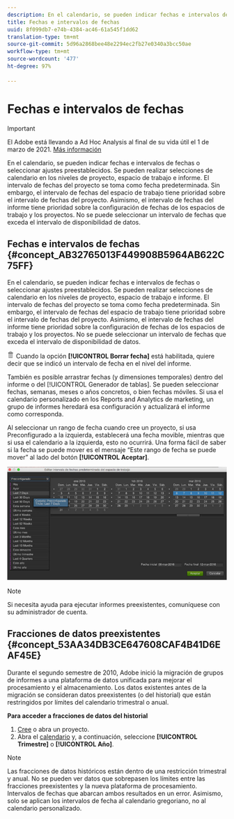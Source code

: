 ```yaml
---
description: En el calendario, se pueden indicar fechas e intervalos de fechas o seleccionar ajustes preestablecidos. Se pueden realizar selecciones de calendario en los niveles de proyecto, espacio de trabajo e informe. El intervalo de fechas del proyecto se toma como fecha predeterminada. Sin embargo, el intervalo de fechas del espacio de trabajo tiene prioridad sobre el intervalo de fechas del proyecto. Asimismo, el intervalo de fechas del informe tiene prioridad sobre la configuración de fechas de los espacios de trabajo y los proyectos. No se puede seleccionar un intervalo de fechas que exceda el intervalo de disponibilidad de datos.
title: Fechas e intervalos de fechas
uuid: 8f099db7-e74b-4384-ac46-61a545f1dd62
translation-type: tm+mt
source-git-commit: 5d96a2868bee48e2294ec2fb27e0340a3bcc50ae
workflow-type: tm+mt
source-wordcount: '477'
ht-degree: 97%

---
```



# Fechas e intervalos de fechas

>[!IMPORTANT]
>
>El Adobe está llevando a Ad Hoc Analysis al final de su vida útil el 1 de marzo de 2021. [Más información](https://adobe.ly/discoverworkspace)

En el calendario, se pueden indicar fechas e intervalos de fechas o seleccionar ajustes preestablecidos. Se pueden realizar selecciones de calendario en los niveles de proyecto, espacio de trabajo e informe. El intervalo de fechas del proyecto se toma como fecha predeterminada. Sin embargo, el intervalo de fechas del espacio de trabajo tiene prioridad sobre el intervalo de fechas del proyecto. Asimismo, el intervalo de fechas del informe tiene prioridad sobre la configuración de fechas de los espacios de trabajo y los proyectos. No se puede seleccionar un intervalo de fechas que exceda el intervalo de disponibilidad de datos.

## Fechas e intervalos de fechas {#concept_AB32765013F449908B5964AB622C75FF}

En el calendario, se pueden indicar fechas e intervalos de fechas o seleccionar ajustes preestablecidos. Se pueden realizar selecciones de calendario en los niveles de proyecto, espacio de trabajo e informe. El intervalo de fechas del proyecto se toma como fecha predeterminada. Sin embargo, el intervalo de fechas del espacio de trabajo tiene prioridad sobre el intervalo de fechas del proyecto. Asimismo, el intervalo de fechas del informe tiene prioridad sobre la configuración de fechas de los espacios de trabajo y los proyectos. No se puede seleccionar un intervalo de fechas que exceda el intervalo de disponibilidad de datos.

![](assets/Delete_Standard.png) Cuando la opción **[!UICONTROL Borrar fecha]** está habilitada, quiere decir que se indicó un intervalo de fecha en el nivel del informe.

También es posible arrastrar fechas (y dimensiones temporales) dentro del informe o del [!UICONTROL Generador de tablas]. Se pueden seleccionar fechas, semanas, meses o años concretos, o bien fechas móviles. Si usa el calendario personalizado en los Reports and Analytics de marketing, un grupo de informes heredará esa configuración y actualizará el informe como corresponda.

Al seleccionar un rango de fecha cuando cree un proyecto, si usa Preconfigurado a la izquierda, establecerá una fecha movible, mientras que si usa el calendario a la izquierda, esto no ocurrirá. Una forma fácil de saber si la fecha se puede mover es el mensaje “Este rango de fecha se puede mover” al lado del botón **[!UICONTROL Aceptar]**.

![](assets/daterange.jpeg)

>[!NOTE]
>
>Si necesita ayuda para ejecutar informes preexistentes, comuníquese con su administrador de cuenta.

## Fracciones de datos preexistentes {#concept_53AA34DB3CE647608CAF4B41D6EAF45E}

Durante el segundo semestre de 2010, Adobe inició la migración de grupos de informes a una plataforma de datos unificada para mejorar el procesamiento y el almacenamiento. Los datos existentes antes de la migración se consideran datos preexistentes (o del historial) que están restringidos por límites del calendario trimestral o anual.

<!-- 

c_legacy_data.xml

 -->

**Para acceder a fracciones de datos del historial**

1. [Cree](/help/analyze/ad-hoc-analysis/c-getting-started.md) o abra un proyecto.
1. Abra el [calendario](/help/analyze/ad-hoc-analysis/c-dates.md) y, a continuación, seleccione **[!UICONTROL Trimestre]** o **[!UICONTROL Año]**.

>[!NOTE]
>
> Las fracciones de datos históricos están dentro de una restricción trimestral y anual. No se pueden ver datos que sobrepasen los límites entre las fracciones preexistentes y la nueva plataforma de procesamiento. Intervalos de fechas que abarcan ambos resultados en un error. Asimismo, solo se aplican los intervalos de fecha al calendario gregoriano, no al calendario personalizado.

